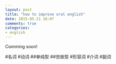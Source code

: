```yaml
---
layout: post
title: "how to improve oral english"
date: 2015-05-21 16:07
comments: true
categories: 
- english
---
```


Comming soon!
<!-- more -->
#名词
#动词
##单纯型
##世故型
#形容词
#介词
#副词


